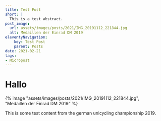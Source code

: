 ```yaml
---
title: Test Post
short: |
  This is a test abstract.
post_image:
  url: assets/images/posts/2021/IMG_20191112_221844.jpg
  alt: Medaillen der Einrad DM 2019
eleventyNavigation:
    key: Test Post
    parent: Posts
date: 2021-02-21
tags:
- Micropost
---
```


# Hallo

{% image "assets/images/posts/2021/IMG_20191112_221844.jpg", "Medaillen der Einrad DM 2019" %}

This is some test content from the german unicycling championship 2019.
